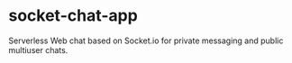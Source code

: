 # socket-chat-app
Serverless Web chat based on Socket.io for private messaging and public multiuser chats.

